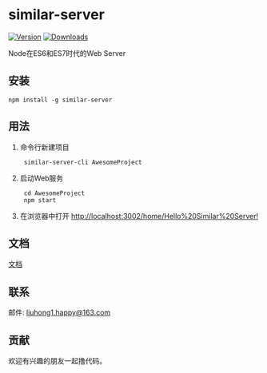 # similar-server

[![Version](https://img.shields.io/npm/v/similar-server.svg)](https://www.npmjs.com/package/similar-server)
[![Downloads](https://img.shields.io/npm/dt/similar-server.svg)](https://www.npmjs.com/package/similar-server)

Node在ES6和ES7时代的Web Server

## 安装

    npm install -g similar-server

## 用法

1. 命令行新建项目

        similar-server-cli AwesomeProject

2. 启动Web服务

        cd AwesomeProject
        npm start

4. 在浏览器中打开 [http://localhost:3002/home/Hello%20Similar%20Server!](http://localhost:3002/home/Hello%20Similar%20Server!)

## 文档

[文档](docs/README.md)

## 联系

邮件: [liuhong1.happy@163.com](mailto:liuhong1.happy@163.com)

## 贡献

欢迎有兴趣的朋友一起撸代码。
